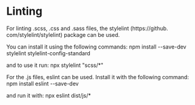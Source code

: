 
# Linting

For linting .scss, .css and .sass files, the stylelint (https://github.
com/stylelint/stylelint) package can be used.

You can install it using the following commands:
npm install --save-dev stylelint stylelint-config-standard

and to use it run:
npx stylelint "scss/*"

For the .js files, eslint can be used. Install it with the following command:
npm install eslint --save-dev

and run it with:
npx eslint dist/js/*